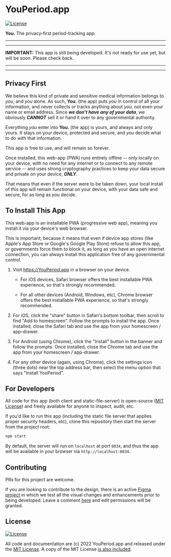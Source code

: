# YouPeriod.app

[![License](https://img.shields.io/badge/license-MIT-a1356a)](LICENSE.txt)

**You.** The privacy-first period-tracking app.

----
----

**IMPORTANT:** This app is still being developed. It's not ready for use yet, but will be soon. Please check back.

----
----

## Privacy First

We believe this kind of private and sensitive medical information belongs to *you*, and *you* alone. As such, **You.** (the app) puts *you* in control of all your information, and never collects or tracks anything about *you*, not even your name or email address. Since ***we don't have any of your data***, we obviously ***CANNOT*** sell it or hand it over to any governmental authority.

Everything *you* enter into **You.** (the app) is yours, and always and only yours. It stays on your device, protected and secure, and *you* decide what to do with that information.

This app is free to use, and will remain so forever.

Once installed, this web-app (PWA) runs entirely offline -- only locally on your device, with no need for any internet or to connect to any remote service -- and uses strong cryptography practices to keep your data secure and private on your device, ***ONLY***.

That means that even if the server were to be taken down, your local install of this app will remain functional on your device, with your data safe and secure, for as long as *you* decide.

## To Install This App

This web-app is an installable PWA (progressive web app), meaning you install it via your device's web browser.

This is important, because it means that even if device app stores (like Apple's App Store or Google's Google Play Store) refuse to allow this app, or governments force them to block it, as long as you have an open internet connection, you can always install this application free of any governmental control.

1. Visit https://YouPeriod.app in a browser on your device.

    - For iOS devices, Safari browser offers the best installable PWA experience, so that's strongly recommended.

    - For all other devices (Android, Windows, etc), Chrome browser offers the best installable PWA experience, so that's strongly recommended.

2. For iOS, click the "share" button in Safari's bottom toolbar, then scroll to find "Add to homescreen". Follow the prompts to install the app. Once installed, close the Safari tab and use the app from your homescreen / app-drawer.

3. For Android (using Chrome), click the "Install" button in the banner and follow the prompts. Once installed, close the Chrome tab and use the app from your homescreen / app-drawer.

4. For any other device (again, using Chrome), click the settings icon (three dots) near the top address bar, then select the menu option that says "Install YouPeriod".

## For Developers

All code for this app (both client and static-file-server) is open-source ([MIT License](LICENSE.txt)) and freely available for anyone to inspect, audit, etc.

If you'd like to run this app (including the static file server that applies proper security headers, etc), clone this repository then start the server from the project root:

```cmd
npm start
```

By default, the server will run on `localhost` at port `8034`, and thus the app will be available in your browser via `http://localhost:8034`.

## Contributing

PRs for this project are welcome.

If you are looking to contribute to the design, there is an active [Figma project](https://www.figma.com/team_invite/redeem/RGRbYTgALoGkzWFAPiIvKX) in which we test all the visual changes and enhancements prior to being developed. Leave a comment [here](https://github.com/getify/youperiod.app/issues/2) and edit permissions will be granted.

## License

[![License](https://img.shields.io/badge/license-MIT-a1356a)](LICENSE.txt)

All code and documentation are (c) 2022 YouPeriod.app and released under the [MIT License](http://getify.mit-license.org/). A copy of the MIT License [is also included](LICENSE.txt).
